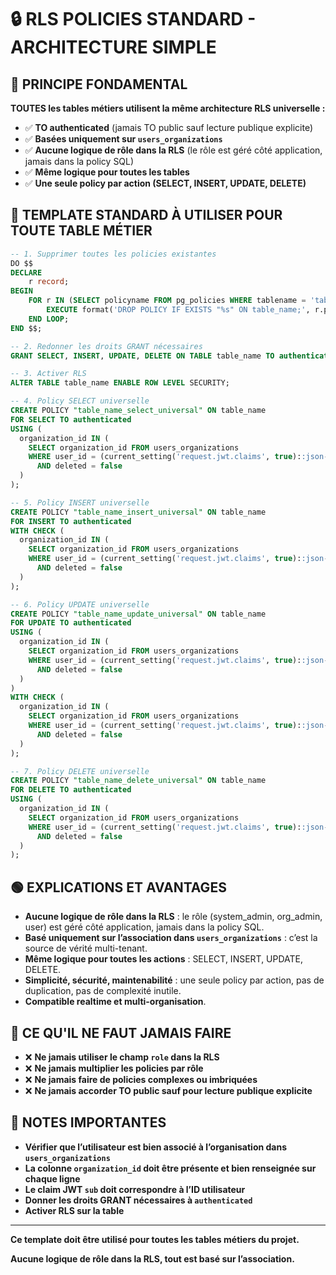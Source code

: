 # 🔒 RLS POLICIES STANDARD - ARCHITECTURE SIMPLE

## 🎯 PRINCIPE FONDAMENTAL

**TOUTES les tables métiers utilisent la même architecture RLS universelle :**

- ✅ **TO authenticated** (jamais TO public sauf lecture publique explicite)
- ✅ **Basées uniquement sur `users_organizations`**
- ✅ **Aucune logique de rôle dans la RLS** (le rôle est géré côté application, jamais dans la policy SQL)
- ✅ **Même logique pour toutes les tables**
- ✅ **Une seule policy par action (SELECT, INSERT, UPDATE, DELETE)**

## 🚦 TEMPLATE STANDARD À UTILISER POUR TOUTE TABLE MÉTIER

```sql
-- 1. Supprimer toutes les policies existantes
DO $$
DECLARE
    r record;
BEGIN
    FOR r IN (SELECT policyname FROM pg_policies WHERE tablename = 'table_name') LOOP
        EXECUTE format('DROP POLICY IF EXISTS "%s" ON table_name;', r.policyname);
    END LOOP;
END $$;

-- 2. Redonner les droits GRANT nécessaires
GRANT SELECT, INSERT, UPDATE, DELETE ON TABLE table_name TO authenticated;

-- 3. Activer RLS
ALTER TABLE table_name ENABLE ROW LEVEL SECURITY;

-- 4. Policy SELECT universelle
CREATE POLICY "table_name_select_universal" ON table_name
FOR SELECT TO authenticated
USING (
  organization_id IN (
    SELECT organization_id FROM users_organizations
    WHERE user_id = (current_setting('request.jwt.claims', true)::json->>'sub')::uuid
      AND deleted = false
  )
);

-- 5. Policy INSERT universelle
CREATE POLICY "table_name_insert_universal" ON table_name
FOR INSERT TO authenticated
WITH CHECK (
  organization_id IN (
    SELECT organization_id FROM users_organizations
    WHERE user_id = (current_setting('request.jwt.claims', true)::json->>'sub')::uuid
      AND deleted = false
  )
);

-- 6. Policy UPDATE universelle
CREATE POLICY "table_name_update_universal" ON table_name
FOR UPDATE TO authenticated
USING (
  organization_id IN (
    SELECT organization_id FROM users_organizations
    WHERE user_id = (current_setting('request.jwt.claims', true)::json->>'sub')::uuid
      AND deleted = false
  )
)
WITH CHECK (
  organization_id IN (
    SELECT organization_id FROM users_organizations
    WHERE user_id = (current_setting('request.jwt.claims', true)::json->>'sub')::uuid
      AND deleted = false
  )
);

-- 7. Policy DELETE universelle
CREATE POLICY "table_name_delete_universal" ON table_name
FOR DELETE TO authenticated
USING (
  organization_id IN (
    SELECT organization_id FROM users_organizations
    WHERE user_id = (current_setting('request.jwt.claims', true)::json->>'sub')::uuid
      AND deleted = false
  )
);
```

## 🟢 EXPLICATIONS ET AVANTAGES

- **Aucune logique de rôle dans la RLS** : le rôle (system_admin, org_admin, user) est géré côté application, jamais dans la policy SQL.
- **Basé uniquement sur l’association dans `users_organizations`** : c’est la source de vérité multi-tenant.
- **Même logique pour toutes les actions** : SELECT, INSERT, UPDATE, DELETE.
- **Simplicité, sécurité, maintenabilité** : une seule policy par action, pas de duplication, pas de complexité inutile.
- **Compatible realtime et multi-organisation**.

## 🚫 CE QU'IL NE FAUT JAMAIS FAIRE

- ❌ **Ne jamais utiliser le champ `role` dans la RLS**
- ❌ **Ne jamais multiplier les policies par rôle**
- ❌ **Ne jamais faire de policies complexes ou imbriquées**
- ❌ **Ne jamais accorder TO public sauf pour lecture publique explicite**

## 📝 NOTES IMPORTANTES

- **Vérifier que l’utilisateur est bien associé à l’organisation dans `users_organizations`**
- **La colonne `organization_id` doit être présente et bien renseignée sur chaque ligne**
- **Le claim JWT `sub` doit correspondre à l’ID utilisateur**
- **Donner les droits GRANT nécessaires à `authenticated`**
- **Activer RLS sur la table**

---

**Ce template doit être utilisé pour toutes les tables métiers du projet.**

**Aucune logique de rôle dans la RLS, tout est basé sur l’association.**
